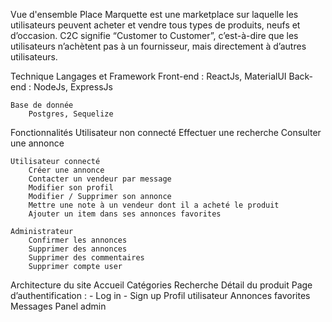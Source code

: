 Vue d'ensemble
        Place Marquette est une marketplace sur laquelle les utilisateurs peuvent acheter et  vendre tous types de produits, neufs et d’occasion.
        C2C signifie “Customer to Customer”, c’est-à-dire que les utilisateurs n’achètent pas à un fournisseur, mais directement à d’autres utilisateurs.

Technique
    Langages et Framework
        Front-end :  ReactJs, MaterialUI
        Back-end : NodeJs, ExpressJs
    
    Base de donnée
        Postgres, Sequelize

Fonctionnalités
    Utilisateur non connecté
        Effectuer une recherche
        Consulter une annonce


    Utilisateur connecté
        Créer une annonce
        Contacter un vendeur par message
        Modifier son profil
        Modifier / Supprimer son annonce
        Mettre une note à un vendeur dont il a acheté le produit
        Ajouter un item dans ses annonces favorites

    Administrateur
        Confirmer les annonces
        Supprimer des annonces
        Supprimer des commentaires
        Supprimer compte user

Architecture du site
    Accueil
    Catégories
    Recherche
    Détail du produit
    Page d’authentification :
        - Log in
        - Sign up
    Profil utilisateur
    Annonces favorites
    Messages
    Panel admin
